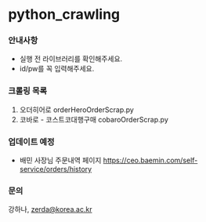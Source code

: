 # python_crawling

### 안내사항
- 실행 전 라이브러리를 확인해주세요.
- id/pw를 꼭 입력해주세요.

### 크롤링 목록
1. 오더히어로 orderHeroOrderScrap.py
2. 코바로 - 코스트코대행구매 cobaroOrderScrap.py

### 업데이트 예정
- 배민 사장님 주문내역 페이지 https://ceo.baemin.com/self-service/orders/history


### 문의
강하나, zerda@korea.ac.kr
